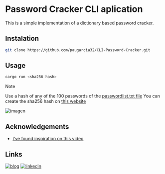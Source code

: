 # Password Cracker CLI aplication

This is a simple implementation of a dictionary based password cracker.

## Instalation

```bash
git clone https://github.com/paugarcia32/CLI-Password-Cracker.git
```

## Usage

```bash
cargo run <sha256 hash>
```

> [!note]
> Use a hash of any of the 100 passwords of the [passwordlist.txt file](https://github.com/paugarcia32/CLI-Password-Cracker/blob/main/src/passwordlist.txt)
> You can create the sha256 hash on [this website](https://emn178.github.io/online-tools/sha256.html)

![imagen](https://github.com/paugarcia32/CLI-Password-Cracker/assets/37461446/26b7db57-a7e8-4a03-a73e-b6c387627aee)



## Acknowledgements

 - [I've found inspiration on this video](https://youtu.be/Ap1ouptryuQ?si=th20q0YpaXIxAR_b)

## Links
[![blog](https://img.shields.io/badge/my_portfolio-000?style=for-the-badge&logo=ko-fi&logoColor=white)](https://www.itodyssey.dev/)
[![linkedin](https://img.shields.io/badge/linkedin-0A66C2?style=for-the-badge&logo=linkedin&logoColor=white)](https://www.linkedin.com/in/paugarcia32/)
